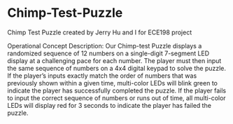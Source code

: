 # Chimp-Test-Puzzle
Chimp Test Puzzle created by Jerry Hu and I for ECE198 project

Operational Concept Description:
Our Chimp-test Puzzle displays a randomized sequence of 12 numbers on a single-digit 7-segment LED display at a challenging pace for each number. The player must then input the same sequence of numbers on a 4x4 digital keypad to solve the puzzle. If the player’s inputs exactly match the order of numbers that was previously shown within a given time, multi-color LEDs will blink green to indicate the player has successfully completed the puzzle. If the player fails to input the correct sequence of numbers or runs out of time, all multi-color LEDs will display red for 3 seconds to indicate the player has failed the puzzle.
